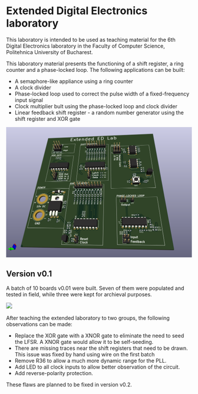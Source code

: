 # Extended Digital Electronics laboratory

This laboratory is intended to be used as teaching material for the 6th Digital Electronics laboratory in the Faculty of Computer Science, Politehnica University of Bucharest.

This laboratory material presents the functioning of a shift register, a ring counter and a phase-locked loop. The following applications can be built:

 * A semaphore-like appliance using a ring counter
 * A clock divider
 * Phase-locked loop used to correct the pulse width of a fixed-frequency input signal
 * Clock multiplier bult using the phase-locked loop and clock divider
 * Linear feedback shift register - a random number generator using the shift register and XOR gate

![](media/exed.png)


## Version v0.1

A batch of 10 boards v0.01 were built. Seven of them were populated and tested in field, while three were kept for archieval purposes.

![](media/v0.1.jpg)

After teaching the extended laboratory to two groups, the following observations can be made:

 * Replace the XOR gate with a XNOR gate to eliminate the need to seed the LFSR. A XNOR gate would allow it to be self-seeding.
 * There are missing traces near the shift registers that need to be drawn. This issue was fixed by hand using wire on the first batch
 * Remove R36 to allow a much more dynamic range for the PLL.
 * Add LED to all clock inputs to allow better observation of the circuit.
 * Add reverse-polarity protection.

These flaws are planned to be fixed in version v0.2.

